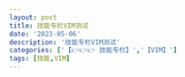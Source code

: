 ```yaml
---
layout: post
title: 技能专栏VIM测试
date: '2023-05-06'
description: '技能专栏VIM测试'
categories: ['【👉👉👉 技能专栏】','【VIM】']
tags: [技能,VIM]
---
```

